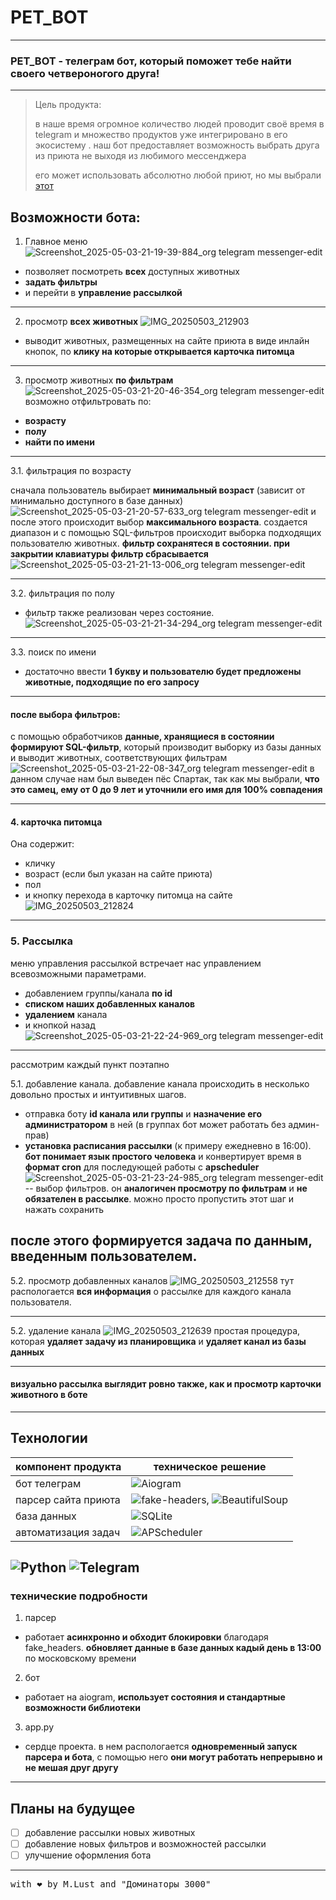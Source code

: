 # PET_BOT 

---
### PET_BOT - телеграм бот, который поможет тебе найти своего четвероногого друга!

---

> Цель продукта:
>
> в наше время огромное количество людей проводит своё время в telegram и множество продуктов уже интегрировано в его экосистему
>. наш бот предоставляет возможность выбрать друга из приюта не выходя из любимого мессенджера 
> 
> его может использовать абсолютно любой приют, но мы выбрали [этот](https://less-homeless.com/)

## Возможности бота: 

1. Главное меню 
![Screenshot_2025-05-03-21-19-39-884_org telegram messenger-edit](https://github.com/user-attachments/assets/3945654d-d39f-4453-8bdc-39bb4815f422)
- позволяет посмотреть **всех** доступных животных
- **задать фильтры**
- и перейти в **управление рассылкой**
---
2. просмотр **всех животных**
![IMG_20250503_212903](https://github.com/user-attachments/assets/73e8322c-e9c7-413f-b3e7-3e9fa9629e63)
- выводит животных, размещенных на сайте приюта в виде инлайн кнопок, по **клику на которые открывается карточка питомца**
---
3. просмотр животных **по фильтрам**
![Screenshot_2025-05-03-21-20-46-354_org telegram messenger-edit](https://github.com/user-attachments/assets/4686357a-62b5-42bf-a7ef-152587671260)
возможно отфильтровать по:
- **возрасту**
- **полу**
- **найти по имени**
---
3.1. фильтрация по возрасту

сначала пользователь выбирает **минимальный возраст** (зависит от минимально доступного в базе данных)
![Screenshot_2025-05-03-21-20-57-633_org telegram messenger-edit](https://github.com/user-attachments/assets/ad0e6c69-3f9c-434e-a89a-66334acd40f5)
и после этого происходит выбор **максимального возраста**. создается диапазон и с помощью SQL-фильтров происходит выборка подходящих пользователю животных. **фильтр сохранятеся в состоянии. при закрытии клавиатуры фильтр сбрасывается**
![Screenshot_2025-05-03-21-21-13-006_org telegram messenger-edit](https://github.com/user-attachments/assets/5c49f7b1-5a29-4b26-bafa-4447b15430d8)

---
3.2. фильтрация по полу

- фильтр также реализован через состояние. 
![Screenshot_2025-05-03-21-21-34-294_org telegram messenger-edit](https://github.com/user-attachments/assets/e8d3d677-9661-4fcb-aace-68ea8e7524d2)

---
3.3. поиск по имени

- достаточно ввести **1 букву и пользователю будет предложены животные, подходящие по его запросу**

---
#### после выбора фильтров: 

с помощью обработчиков **данные, хранящиеся в состоянии формируют SQL-фильтр**, который производит выборку из базы данных и выводит животных, соответствующих фильтрам
![Screenshot_2025-05-03-21-22-08-347_org telegram messenger-edit](https://github.com/user-attachments/assets/e6a870fc-49a2-461a-9f13-eb42fdc99377)
в данном случае нам был выведен пёс Спартак, так как мы выбрали, **что это самец, ему от 0 до 9 лет и уточнили его имя для 100% совпадения**

---
#### 4. карточка питомца 
Она содержит: 

- кличку
- возраст (если был указан на сайте приюта)
- пол
- и кнопку перехода в карточку питомца на сайте
![IMG_20250503_212824](https://github.com/user-attachments/assets/b846f34b-b401-4f8e-aec5-51bb8a12cd93)

---
### 5. Рассылка 
меню управления рассылкой встречает нас управлением всевозможными параметрами.
- добавлением группы/канала **по id**
- **списком наших добавленных каналов**
- **удалением** канала
- и кнопкой назад
![Screenshot_2025-05-03-21-22-24-969_org telegram messenger-edit](https://github.com/user-attachments/assets/eddba32d-2f7d-4c23-bb95-5f47a3b8fb4f)
---
рассмотрим каждый пункт поэтапно 

5.1. добавление канала.
добавление канала происходить в несколько довольно простых и интуитивных шагов.
- отправка боту **id канала или группы** и **назначение его администратором** в ней (в группах бот может работать без админ-прав)
- **установка расписания рассылки** (к примеру ежедневно в 16:00). **бот понимает язык простого человека** и конвертирует время в **формат cron** для последующей работы с **apscheduler**
![Screenshot_2025-05-03-21-23-24-985_org telegram messenger-edit](https://github.com/user-attachments/assets/988fd31c-5222-48aa-9d6e-e695ba942a8b)
-- выбор фильтров. он **аналогичен просмотру по фильтрам** и **не обязателен в рассылке**. можно просто пропустить этот шаг и нажать сохранить 

**после этого формируется задача по данным, введенным пользователем.** 
---
5.2. просмотр добавленных каналов
![IMG_20250503_212558](https://github.com/user-attachments/assets/38755352-210c-458b-8d55-cb40f72dbff3)
тут распологается **вся информация** о рассылке для каждого канала пользователя. 

--- 
5.2. удаление канала 
![IMG_20250503_212639](https://github.com/user-attachments/assets/3886b537-4861-420c-9fca-92d2408b39ed)
простая процедура, которая **удаляет задачу из планировщика** и **удаляет канал из базы данных**

---
#### визуально рассылка выглядит ровно также, как и просмотр карточки животного в боте
---
## Технологии
| компонент продукта | техническое решение |
| ----------- | ----------- |
| бот телеграм   | ![Aiogram](https://img.shields.io/badge/Aiogram-blue)   |
| парсер сайта приюта   | ![fake-headers](https://img.shields.io/badge/fake-headers-yellow), ![BeautifulSoup](https://img.shields.io/badge/BeautifulSoup%20(bs4)-green)   |
| база данных | ![SQLite](https://img.shields.io/badge/sqlite-%2307405e.svg?style=for-the-badge&logo=sqlite&logoColor=white) |
| автоматизация задач | ![APScheduler](https://img.shields.io/badge/APScheduler-orange) |

![Python](https://img.shields.io/badge/python-3670A0?style=for-the-badge&logo=python&logoColor=ffdd54)   ![Telegram](https://img.shields.io/badge/Telegram-2CA5E0?style=for-the-badge&logo=telegram&logoColor=white)  
---
### технические подробности 
1. парсер
- работает **асинхронно и обходит блокировки** благодаря fake_headers. **обновляет данные в базе данных кадый день в 13:00** по московскому времени
2. бот
- работает на aiogram, **использует состояния и стандартные возможности библиотеки**
3. app.py
- сердце проекта. в нем распологается **одновременный запуск парсера и бота**, с помощью него **они могут работать непрерывно и не мешая друг другу**
---
## Планы на будущее 
- [ ] добавление рассылки новых животных
- [ ] добавление новых фильтров и возможностей рассылки
- [ ] улучшение оформления бота 
---
<kbd>with :heart: by M.Lust and "Доминаторы 3000"</kbd>
